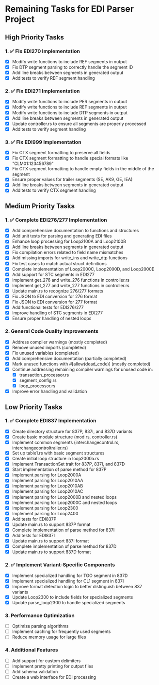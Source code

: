 # Remaining Tasks for EDI Parser Project

## High Priority Tasks

### 1. ✅ Fix EDI270 Implementation
- [x] Modify write functions to include REF segments in output
- [x] Fix DTP segment parsing to correctly handle the segment ID
- [x] Add line breaks between segments in generated output
- [x] Add tests to verify REF segment handling

### 2. ✅ Fix EDI271 Implementation
- [x] Modify write functions to include PER segments in output
- [x] Modify write functions to include REF segments in output
- [x] Modify write functions to include DTP segments in output
- [x] Add line breaks between segments in generated output
- [x] Update controller.rs to ensure all segments are properly processed
- [x] Add tests to verify segment handling

### 3. ✅ Fix EDI999 Implementation
- [x] Fix CTX segment formatting to preserve all fields
- [x] Fix CTX segment formatting to handle special formats like "CLM01:123456789"
- [x] Fix CTX segment formatting to handle empty fields in the middle of the segment
- [x] Ensure proper values for trailer segments (SE, AK9, GE, IEA)
- [x] Add line breaks between segments in generated output
- [x] Add tests to verify CTX segment handling

## Medium Priority Tasks

### 1. ✅ Complete EDI276/277 Implementation
- [x] Add comprehensive documentation to functions and structures
- [x] Add unit tests for parsing and generating EDI files
- [x] Enhance loop processing for Loop2100A and Loop2100B
- [x] Add line breaks between segments in generated output
- [x] Fix compilation errors related to field name mismatches
- [x] Add missing imports for write_ins and write_dtp functions
- [x] Fix test cases to match actual struct definitions
- [x] Complete implementation of Loop2000C, Loop2000D, and Loop2000E
- [x] Add support for STC segments in EDI277
- [x] Implement get_276 and write_276 functions in controller.rs
- [x] Implement get_277 and write_277 functions in controller.rs
- [x] Update main.rs to recognize 276/277 formats
- [x] Fix JSON to EDI conversion for 276 format
- [x] Fix JSON to EDI conversion for 277 format
- [x] Add functional tests for EDI276/277
- [x] Improve handling of STC segments in EDI277
- [x] Ensure proper handling of nested loops

### 2. General Code Quality Improvements
- [x] Address compiler warnings (mostly completed)
- [x] Remove unused imports (completed)
- [x] Fix unused variables (completed)
- [x] Add comprehensive documentation (partially completed)
- [x] Mark unused functions with #[allow(dead_code)] (mostly completed)
- [x] Continue addressing remaining compiler warnings for unused code in:
  - [x] transaction_processor.rs
  - [x] segment_config.rs
  - [x] loop_processor.rs
- [x] Improve error handling and validation

## Low Priority Tasks

### 1. ✅ Complete EDI837 Implementation
- [x] Create directory structure for 837P, 837I, and 837D variants
- [x] Create basic module structure (mod.rs, controller.rs)
- [x] Implement common segments (interchangecontrol.rs, interchangecontroltrailer.rs)
- [x] Set up table1.rs with basic segment structures
- [x] Create initial loop structure in loop2000a.rs
- [x] Implement TransactionSet trait for 837P, 837I, and 837D
- [x] Start implementation of parse method for 837P
- [x] Implement parsing for Loop2000A
- [x] Implement parsing for Loop2010AA
- [x] Implement parsing for Loop2010AB
- [x] Implement parsing for Loop2010AC
- [x] Implement parsing for Loop2000B and nested loops
- [x] Implement parsing for Loop2000C and nested loops
- [x] Implement parsing for Loop2300
- [x] Implement parsing for Loop2400
- [x] Add tests for EDI837P
- [x] Update main.rs to support 837P format
- [x] Complete implementation of parse method for 837I
- [x] Add tests for EDI837I
- [x] Update main.rs to support 837I format
- [x] Complete implementation of parse method for 837D
- [x] Update main.rs to support 837D format

### 2. ✅ Implement Variant-Specific Components
- [x] Implement specialized handling for TOO segment in 837D
- [x] Implement specialized handling for CL1 segment in 837I
- [x] Improve format detection logic to better distinguish between 837 variants
- [x] Update Loop2300 to include fields for specialized segments
- [x] Update parse_loop2300 to handle specialized segments

### 3. Performance Optimization
- [ ] Optimize parsing algorithms
- [ ] Implement caching for frequently used segments
- [ ] Reduce memory usage for large files

### 4. Additional Features
- [ ] Add support for custom delimiters
- [ ] Implement pretty printing for output files
- [ ] Add schema validation
- [ ] Create a web interface for EDI processing
